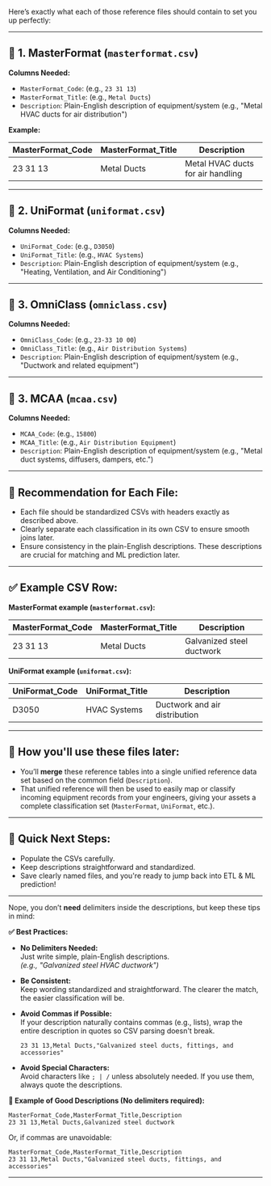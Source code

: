 Here’s exactly what each of those reference files should contain to set you up
perfectly:

---

## 📂 **1\. MasterFormat (`masterformat.csv`)**

**Columns Needed:**

- `MasterFormat_Code`: (e.g., `23 31 13`)
- `MasterFormat_Title`: (e.g., `Metal Ducts`)
- `Description`: Plain-English description of equipment/system (e.g., "Metal
  HVAC ducts for air distribution")

**Example:**

| MasterFormat_Code | MasterFormat_Title | Description                       |
| ----------------- | ------------------ | --------------------------------- |
| 23 31 13          | Metal Ducts        | Metal HVAC ducts for air handling |

---

## 📂 **2\. UniFormat (`uniformat.csv`)**

**Columns Needed:**

- `UniFormat_Code`: (e.g., `D3050`)
- `UniFormat_Title`: (e.g., `HVAC Systems`)
- `Description`: Plain-English description of equipment/system (e.g., "Heating,
  Ventilation, and Air Conditioning")

---

## 📂 **3\. OmniClass (`omniclass.csv`)**

**Columns Needed:**

- `OmniClass_Code`: (e.g., `23-33 10 00`)
- `OmniClass_Title`: (e.g., `Air Distribution Systems`)
- `Description`: Plain-English description of equipment/system (e.g., "Ductwork
  and related equipment")

---

## 📂 **3\. MCAA (`mcaa.csv`)**

**Columns Needed:**

- `MCAA_Code`: (e.g., `15800`)
- `MCAA_Title`: (e.g., `Air Distribution Equipment`)
- `Description`: Plain-English description of equipment/system (e.g., "Metal
  duct systems, diffusers, dampers, etc.")

---

## 📌 **Recommendation for Each File:**

- Each file should be standardized CSVs with headers exactly as described above.
- Clearly separate each classification in its own CSV to ensure smooth joins
  later.
- Ensure consistency in the plain-English descriptions. These descriptions are
  crucial for matching and ML prediction later.

---

## **✅ Example CSV Row:**

**MasterFormat example (`masterformat.csv`):**

| MasterFormat_Code | MasterFormat_Title | Description               |
| ----------------- | ------------------ | ------------------------- |
| 23 31 13          | Metal Ducts        | Galvanized steel ductwork |

**UniFormat example (`uniformat.csv`):**

| UniFormat_Code | UniFormat_Title | Description                   |
| -------------- | --------------- | ----------------------------- |
| D3050          | HVAC Systems    | Ductwork and air distribution |

---

## 🔧 **How you'll use these files later:**

- You’ll **merge** these reference tables into a single unified reference data
  set based on the common field (`Description`).
- That unified reference will then be used to easily map or classify incoming
  equipment records from your engineers, giving your assets a complete
  classification set (`MasterFormat`, `UniFormat`, etc.).

---

## 🚩 **Quick Next Steps:**

- Populate the CSVs carefully.
- Keep descriptions straightforward and standardized.
- Save clearly named files, and you're ready to jump back into ETL & ML
  prediction!

---

Nope, you don’t **need** delimiters inside the descriptions, but keep these tips
in mind:

**✅ Best Practices:**

- **No Delimiters Needed:**  
  Just write simple, plain-English descriptions.  
  _(e.g., "Galvanized steel HVAC ductwork")_

- **Be Consistent:**  
  Keep wording standardized and straightforward. The clearer the match, the
  easier classification will be.

- **Avoid Commas if Possible:**  
  If your description naturally contains commas (e.g., lists), wrap the entire
  description in quotes so CSV parsing doesn't break.

  ```csv
  23 31 13,Metal Ducts,"Galvanized steel ducts, fittings, and accessories"
  ```

- **Avoid Special Characters:**  
  Avoid characters like `; | /` unless absolutely needed. If you use them,
  always quote the descriptions.

**🔹 Example of Good Descriptions (No delimiters required):**

```csv
MasterFormat_Code,MasterFormat_Title,Description
23 31 13,Metal Ducts,Galvanized steel ductwork
```

Or, if commas are unavoidable:

```csv
MasterFormat_Code,MasterFormat_Title,Description
23 31 13,Metal Ducts,"Galvanized steel ducts, fittings, and accessories"
```

---
